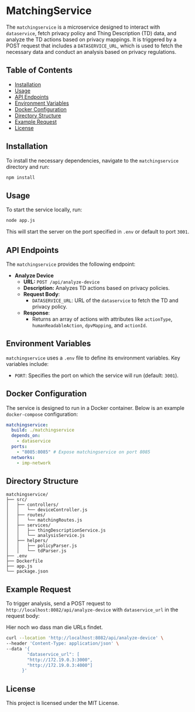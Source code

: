
# MatchingService

The `matchingservice` is a microservice designed to interact with `dataservice`, fetch privacy policy and Thing Description (TD) data, and analyze the TD actions based on privacy mappings. It is triggered by a POST request that includes a `DATASERVICE_URL`, which is used to fetch the necessary data and conduct an analysis based on privacy regulations.

## Table of Contents
- [Installation](#installation)
- [Usage](#usage)
- [API Endpoints](#api-endpoints)
- [Environment Variables](#environment-variables)
- [Docker Configuration](#docker-configuration)
- [Directory Structure](#directory-structure)
- [Example Request](#example-request)
- [License](#license)

## Installation

To install the necessary dependencies, navigate to the `matchingservice` directory and run:

```bash
npm install
```

## Usage

To start the service locally, run:

```bash
node app.js
```

This will start the server on the port specified in `.env` or default to port `3001`.

## API Endpoints

The `matchingservice` provides the following endpoint:

- **Analyze Device**
    - **URL:** `POST /api/analyze-device`
    - **Description:** Analyzes TD actions based on privacy policies.
    - **Request Body**:
        - `DATASERVICE_URL`: URL of the `dataservice` to fetch the TD and privacy policy.
    - **Response**:
        - Returns an array of actions with attributes like `actionType`, `humanReadableAction`, `dpvMapping`, and `actionId`.

## Environment Variables

`matchingservice` uses a `.env` file to define its environment variables. Key variables include:

- `PORT`: Specifies the port on which the service will run (default: `3001`).

## Docker Configuration

The service is designed to run in a Docker container. Below is an example `docker-compose` configuration:

```yaml
matchingservice:
  build: ./matchingservice
  depends_on:
    - dataservice
  ports:
    - "8085:8085" # Expose matchingservice on port 8085
  networks:
    - imp-network
```

## Directory Structure

```plaintext
matchingservice/
├── src/
│   ├── controllers/
│   │   └── deviceController.js
│   ├── routes/
│   │   └── matchingRoutes.js
│   ├── services/
│   │   ├── thingDescriptionService.js
│   │   └── analysisService.js
│   ├── helpers/
│   │   ├── policyParser.js
│   │   └── tdParser.js
├── .env
├── Dockerfile
├── app.js
└── package.json
```

## Example Request

To trigger analysis, send a POST request to `http://localhost:8082/api/analyze-device` with `dataservice_url` in the request body:

Hier noch wo dass man die URLs findet.

```bash
curl --location 'http://localhost:8082/api/analyze-device' \
--header 'Content-Type: application/json' \
--data '{
        "dataservice_url": [
        "http://172.19.0.3:3000",
        "http://172.19.0.3:4000"]
      }'
```

## License

This project is licensed under the MIT License.
